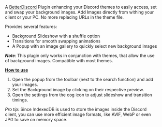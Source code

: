A [BetterDiscord](https://betterdiscord.app/) Plugin enhancing your Discord themes to easily access, set and swap your background images. Add Images directly from withing your client or your PC. No more replacing URLs in the theme file.

Provides several features: 
- Background Slideshow with a shuffle option
- Transitions for smooth swapping animations
- A Popup with an image gallery to quickly select new background images

_**Note**_: This plugin only works in conjunction with themes, that allow the use of background images. Compatible with most themes. 

<ins>__How to use__</ins>
1. Open the popup from the toolbar (next to the search function) and add your images.
2. Set the Background image by clicking on their respective preview.
3. Open the settings from the cog icon to adjust slideshow and transition timings.

_Pro tip_: Since IndexedDB is used to store the images inside the Discord client, you can use more efficient image formats, like AVIF, WebP or even JPG to save on memory space.